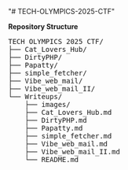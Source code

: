 "# TECH-OLYMPICS-2025-CTF"

**Repository Structure**

<pre>
TECH OLYMPICS 2025 CTF/
├── Cat_Lovers_Hub/
├── DirtyPHP/
├── Papatty/
├── simple_fetcher/
├── Vibe_web_mail/
├── Vibe_web_mail_II/
└── Writeups/
    ├── images/
    ├── Cat_Lovers_Hub.md
    ├── DirtyPHP.md
    ├── Papatty.md
    ├── simple_fetcher.md
    ├── Vibe_web_mail.md
    ├── Vibe_web_mail_II.md
    └── README.md
</pre>
